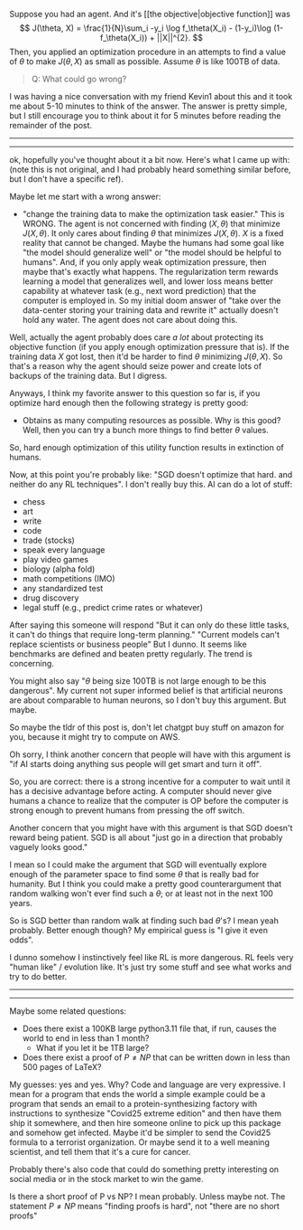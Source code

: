 Suppose you had an agent. And it's [[the objective|objective function]] was 
$$
J(\theta, X) = \frac{1}{N}\sum_i -y_i \log f_\theta(X_i) - (1-y_i)\log (1-f_\theta(X_i)) + ||X||^{2}.
$$
Then, you applied an optimization procedure in an attempts to find a value of $\theta$ to make $J(\theta,X)$ as small as possible. Assume $\theta$ is like 100TB of data.

> Q: What could go wrong?

I was having a nice conversation with my friend Kevin1 about this and it took me about 5-10 minutes to think of the answer. The answer is pretty simple, but I still encourage you to think about it for 5 minutes before reading the remainder of the post.

-----
----

ok, hopefully you've thought about it a bit now. 
Here's what I came up with: (note this is not original, and I had probably heard something similar before, but I don't have a specific ref).

Maybe let me start with a wrong answer:
- "change the training data to make the optimization task easier."
This is WRONG. The agent is not concerned with finding $(X,\theta)$ that minimize $J(X,\theta)$. It only cares about finding $\theta$ that minimizes $J(X,\theta)$. $X$ is a fixed reality that cannot be changed. 
Maybe the humans had some goal like "the model should generalize well" or "the model should be helpful to humans".
And, if you only apply weak optimization pressure, then maybe that's exactly what happens. 
The regularization term rewards learning a model that generalizes well, and lower loss means better capability at whatever task (e.g., next word prediction) that the computer is employed in. 
So my initial doom answer of "take over the data-center storing your training data and rewrite it" actually doesn't hold any water. The agent does not care about doing this. 

Well, actually the agent probably does care *a lot* about protecting its objective function (if you apply enough optimization pressure that is). If the training data $X$ got lost, then it'd be harder to find $\theta$ minimizing $J(\theta, X)$. So that's a reason why the agent should seize power and create lots of backups of the training data. But I digress.

Anyways, I think my favorite answer to this question so far is, if you optimize hard enough then the following strategy is pretty good:
- Obtains as many computing resources as possible.
Why is this good?
Well, then you can try a bunch more things to find better $\theta$ values.

So, hard enough optimization of this utility function results in extinction of humans. 

Now, at this point you're probably like: "SGD doesn't optimize that hard. and neither do any RL techniques".
I don't really buy this. AI can do a lot of stuff: 
- chess
- art
- write
- code
- trade (stocks)
- speak every language
- play video games
- biology (alpha fold)
- math competitions (IMO)
- any standardized test
- drug discovery
- legal stuff (e.g., predict crime rates or whatever)

After saying this someone will respond
"But it can only do these little tasks, it can't do things that require long-term planning."
"Current models can't replace scientists or business people"
But I dunno. It seems like benchmarks are defined and beaten pretty regularly. The trend is concerning.

You might also say "$\theta$ being size 100TB is not large enough to be this dangerous". 
 My current not super informed belief is that artificial neurons are about comparable to human neurons, so I don't buy this argument. But maybe. 

So maybe the tldr of this post is, don't let chatgpt buy stuff on amazon for you, because it might try to compute on AWS.

Oh sorry, I think another concern that people will have with this argument is "if AI starts doing anything sus people will get smart and turn it off".

So, you are correct: there is a strong incentive for a computer to wait until it has a decisive advantage before acting. A computer should never give humans a chance to realize that the computer is OP before the computer is strong enough to prevent humans from pressing the off switch.

Another concern that you might have with this argument is that SGD doesn't reward being patient. 
SGD is all about "just go in a direction that probably vaguely looks good."

I mean so I could make the argument that SGD will eventually explore enough of the parameter space to find some $\theta$ that is really bad for humanity. 
But I think you could make a pretty good counterargument that random walking won't ever find such a $\theta$; or at least not in the next 100 years. 

So is SGD better than random walk at finding such bad $\theta$'s?
I mean yeah probably. 
Better enough though?
My empirical guess is "I give it even odds".

I dunno somehow I instinctively feel like RL is more dangerous. RL feels very "human like" / evolution like. It's just try some stuff and see what works and try to do better. 

----
----
Maybe some related questions: 
- Does there exist a 100KB large python3.11 file that, if run, causes the world to end in less than 1 month?
	- What if you let it be 1TB large?
- Does there exist a proof of $P\neq NP$ that can be written down in less than 500 pages of LaTeX?

My guesses: yes and yes. 
Why? Code and language are very expressive. 
I mean for a program that ends the world a simple example could be a program that sends an email to a protein-synthesizing factory with instructions to synthesize "Covid25 extreme edition" and then have them ship it somewhere, and then hire someone online to pick up this package and somehow get infected. 
Maybe it'd be simpler to send the Covid25 formula to a terrorist organization.
Or maybe send it to a well meaning scientist, and tell them that it's a cure for cancer.

Probably there's also code that could do something pretty interesting on social media or in the stock market to win the game. 

Is there a short proof of P vs NP?
I mean probably. Unless maybe not.
The statement $P\neq NP$ means "finding proofs is hard", not "there are no short proofs"
